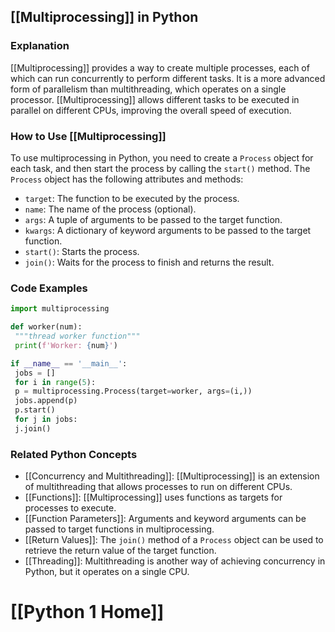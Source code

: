 ## [[Multiprocessing]] in Python

### Explanation
 [[Multiprocessing]] provides a way to create multiple processes, each of which can run concurrently to perform different tasks. It is a more advanced form of parallelism than multithreading, which operates on a single processor. [[Multiprocessing]] allows different tasks to be executed in parallel on different CPUs, improving the overall speed of execution.

### How to Use [[Multiprocessing]]
To use multiprocessing in Python, you need to create a `Process` object for each task, and then start the process by calling the `start()` method. The `Process` object has the following attributes and methods:

- `target`: The function to be executed by the process.
- `name`: The name of the process (optional).
- `args`: A tuple of arguments to be passed to the target function.
- `kwargs`: A dictionary of keyword arguments to be passed to the target function.
- `start()`: Starts the process.
- `join()`: Waits for the process to finish and returns the result.

### Code Examples
```python
import multiprocessing

def worker(num):
 """thread worker function"""
 print(f'Worker: {num}')

if __name__ == '__main__':
 jobs = []
 for i in range(5):
 p = multiprocessing.Process(target=worker, args=(i,))
 jobs.append(p)
 p.start()
 for j in jobs:
 j.join()
```

### Related Python Concepts
- [[Concurrency and Multithreading]]: [[Multiprocessing]] is an extension of multithreading that allows processes to run on different CPUs.
- [[Functions]]: [[Multiprocessing]] uses functions as targets for processes to execute.
- [[Function Parameters]]: Arguments and keyword arguments can be passed to target functions in multiprocessing.
- [[Return Values]]: The `join()` method of a `Process` object can be used to retrieve the return value of the target function.
- [[Threading]]: Multithreading is another way of achieving concurrency in Python, but it operates on a single CPU.
# [[Python 1 Home]]